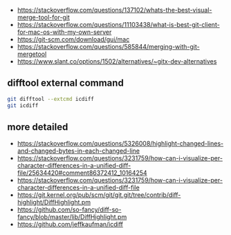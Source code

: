 - https://stackoverflow.com/questions/137102/whats-the-best-visual-merge-tool-for-git
- https://stackoverflow.com/questions/11103438/what-is-best-git-client-for-mac-os-with-my-own-server
- https://git-scm.com/download/gui/mac
- https://stackoverflow.com/questions/585844/merging-with-git-mergetool
- https://www.slant.co/options/1502/alternatives/~gitx-dev-alternatives

## difftool external command

```bash
git difftool --extcmd icdiff
git icdiff
```

## more detailed

- https://stackoverflow.com/questions/5326008/highlight-changed-lines-and-changed-bytes-in-each-changed-line
- https://stackoverflow.com/questions/3231759/how-can-i-visualize-per-character-differences-in-a-unified-diff-file/25634420#comment86372412_10164254
- https://stackoverflow.com/questions/3231759/how-can-i-visualize-per-character-differences-in-a-unified-diff-file
- https://git.kernel.org/pub/scm/git/git.git/tree/contrib/diff-highlight/DiffHighlight.pm
- https://github.com/so-fancy/diff-so-fancy/blob/master/lib/DiffHighlight.pm
- https://github.com/jeffkaufman/icdiff